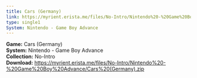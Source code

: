 ```yaml
---
title: Cars (Germany)
link: https://myrient.erista.me/files/No-Intro/Nintendo%20-%20Game%20Boy%20Advance/Cars%20(Germany).zip
type: single1
System: Nintendo - Game Boy Advance
---
```

<b>Game:</b> Cars (Germany)<br>
<b>System:</b> Nintendo - Game Boy Advance<br>
<b>Collection:</b> No-Intro<br>
<b>Download:</b> https://myrient.erista.me/files/No-Intro/Nintendo%20-%20Game%20Boy%20Advance/Cars%20(Germany).zip